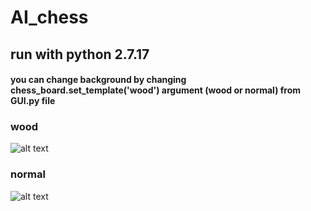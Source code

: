# AI_chess

## run with python 2.7.17

#### you can change background by changing chess_board.set_template('wood') argument (wood or normal) from GUI.py file

### wood
![alt text](https://github.com/akherati56/AI_chess/git-image/wood.png)

### normal
![alt text](https://github.com/akherati56/AI_chess/git-image/normal.png)

